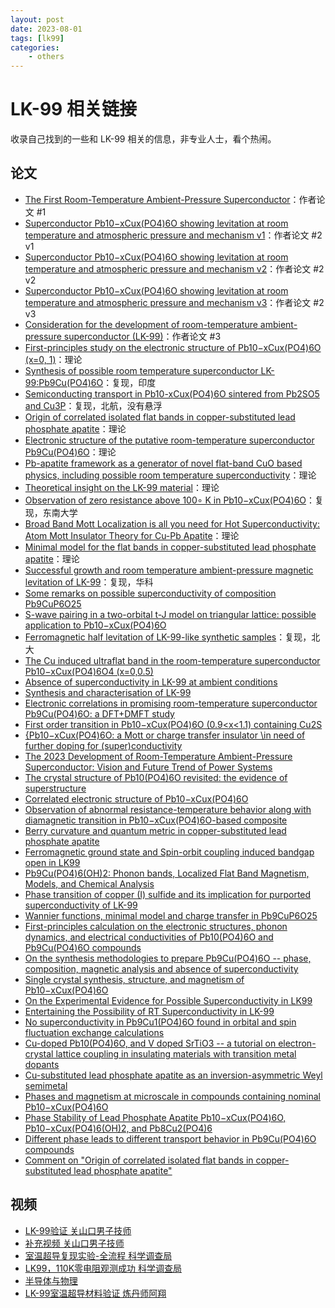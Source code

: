 ```yaml
---
layout: post
date: 2023-08-01
tags: [lk99]
categories:
    - others
---
```


# LK-99 相关链接

收录自己找到的一些和 LK-99 相关的信息，非专业人士，看个热闹。

<!-- more -->

## 论文

- [The First Room-Temperature Ambient-Pressure Superconductor](https://arxiv.org/abs/2307.12008v1)：作者论文 #1
- [Superconductor Pb10−xCux(PO4)6O showing levitation at room temperature and atmospheric pressure and mechanism v1](https://arxiv.org/abs/2307.12037v1)：作者论文 #2 v1
- [Superconductor Pb10−xCux(PO4)6O showing levitation at room temperature and atmospheric pressure and mechanism v2](https://arxiv.org/abs/2307.12037v2)：作者论文 #2 v2
- [Superconductor Pb10−xCux(PO4)6O showing levitation at room temperature and atmospheric pressure and mechanism v3](https://arxiv.org/abs/2307.12037v3)：作者论文 #2 v3
- [Consideration for the development of room-temperature ambient-pressure superconductor (LK-99)](http://journal.kci.go.kr/jkcgct/archive/articleView?artiId=ART002955269)：作者论文 #3
- [First-principles study on the electronic structure of Pb10−xCux(PO4)6O (x=0, 1)](https://arxiv.org/abs/2307.16040v1)：理论
- [Synthesis of possible room temperature superconductor LK-99:Pb9Cu(PO4)6O](https://arxiv.org/abs/2307.16402v1)：复现，印度
- [Semiconducting transport in Pb10-xCux(PO4)6O sintered from Pb2SO5 and Cu3P](https://arxiv.org/abs/2307.16802v1)：复现，北航，没有悬浮
- [Origin of correlated isolated flat bands in copper-substituted lead phosphate apatite](https://arxiv.org/abs/2307.16892v1)：理论
- [Electronic structure of the putative room-temperature superconductor Pb9Cu(PO4)6O](https://arxiv.org/abs/2308.00676v1)：理论
- [Pb-apatite framework as a generator of novel flat-band CuO based physics, including possible room temperature superconductivity](https://arxiv.org/abs/2308.00698v1)：理论
- [Theoretical insight on the LK-99 material](https://arxiv.org/abs/2308.01135v1)：理论
- [Observation of zero resistance above 100∘ K in Pb10−xCux(PO4)6O](https://arxiv.org/abs/2308.01192v1)：复现，东南大学
- [Broad Band Mott Localization is all you need for Hot Superconductivity: Atom Mott Insulator Theory for Cu-Pb Apatite](https://arxiv.org/abs/2308.01307v1)：理论
- [Minimal model for the flat bands in copper-substituted lead phosphate apatite](https://arxiv.org/abs/2308.01315v1)：理论
- [Successful growth and room temperature ambient-pressure magnetic levitation of LK-99](https://arxiv.org/abs/2308.01516v1)：复现，华科
- [Some remarks on possible superconductivity of composition Pb9CuP6O25](https://arxiv.org/abs/2308.01723v1)
- [S-wave pairing in a two-orbital t-J model on triangular lattice: possible application to Pb10−xCux(PO4)6O](https://arxiv.org/abs/2308.02469v1)
- [Ferromagnetic half levitation of LK-99-like synthetic samples](https://arxiv.org/abs/2308.03110v1)：复现，北大
- [The Cu induced ultraflat band in the room-temperature superconductor Pb10−xCux(PO4)6O4 (x=0,0.5)](https://arxiv.org/abs/2308.03218v1)
- [Absence of superconductivity in LK-99 at ambient conditions](https://arxiv.org/abs/2308.03544v1)
- [Synthesis and characterisation of LK-99](https://arxiv.org/abs/2308.03823v1)
- [Electronic correlations in promising room-temperature superconductor Pb9Cu(PO4)6O: a DFT+DMFT study](https://arxiv.org/abs/2308.04301v1)
- [First order transition in Pb10−xCux(PO4)6O (0.9<x<1.1) containing Cu2S](https://arxiv.org/abs/2308.04353v1)
- [{Pb10−xCux(PO4)6O: a Mott or charge transfer insulator \\in need of further doping for (super)conductivity](https://arxiv.org/abs/2308.04427v1)
- [The 2023 Development of Room-Temperature Ambient-Pressure Superconductor: Vision and Future Trend of Power Systems](https://arxiv.org/abs/2308.04461)
- [The crystal structure of Pb10(PO4)6O revisited: the evidence of superstructure](https://arxiv.org/abs/2308.04915v1)
- [Correlated electronic structure of Pb10−xCux(PO4)6O](https://arxiv.org/abs/2308.04976v1)
- [Observation of abnormal resistance-temperature behavior along with diamagnetic transition in Pb10−xCux(PO4)6O-based composite](https://arxiv.org/abs/2308.05001v1)
- [Berry curvature and quantum metric in copper-substituted lead phosphate apatite](https://arxiv.org/abs/2308.05124v1)
- [Ferromagnetic ground state and Spin-orbit coupling induced bandgap open in LK99](https://arxiv.org/abs/2308.05134)
- [Pb9Cu(PO4)6(OH)2: Phonon bands, Localized Flat Band Magnetism, Models, and Chemical Analysis](https://arxiv.org/abs/2308.05143v1)
- [Phase transition of copper (I) sulfide and its implication for purported superconductivity of LK-99](https://arxiv.org/abs/2308.05222v1)
- [Wannier functions, minimal model and charge transfer in Pb9CuP6O25](https://arxiv.org/abs/2308.05528v1)
- [First-principles calculation on the electronic structures, phonon dynamics, and electrical conductivities of Pb10(PO4)6O and Pb9Cu(PO4)6O compounds](https://arxiv.org/abs/2308.05618)
- [On the synthesis methodologies to prepare Pb9Cu(PO4)6O -- phase, composition, magnetic analysis and absence of superconductivity](https://arxiv.org/abs/2308.05776)
- [Single crystal synthesis, structure, and magnetism of Pb10−xCux(PO4)6O](https://arxiv.org/abs/2308.06256)
- [On the Experimental Evidence for Possible Superconductivity in LK99](https://arxiv.org/abs/2308.06589)
- [Entertaining the Possibility of RT Superconductivity in LK-99](https://arxiv.org/abs/2308.06684)
- [No superconductivity in Pb9Cu1(PO4)6O found in orbital and spin fluctuation exchange calculations](https://arxiv.org/abs/2308.07261)
- [Cu-doped Pb10(PO4)6O, and V doped SrTiO3 -- a tutorial on electron-crystal lattice coupling in insulating materials with transition metal dopants](https://arxiv.org/abs/2308.07295)
- [Cu-substituted lead phosphate apatite as an inversion-asymmetric Weyl semimetal](https://arxiv.org/abs/2308.07408)
- [Phases and magnetism at microscale in compounds containing nominal Pb10−xCux(PO4)6O](https://arxiv.org/abs/2308.07800)
- [Phase Stability of Lead Phosphate Apatite Pb10−xCux(PO4)6O, Pb10−xCux(PO4)6(OH)2, and Pb8Cu2(PO4)6](https://arxiv.org/abs/2308.07941)
- [Different phase leads to different transport behavior in Pb9Cu(PO4)6O compounds](https://arxiv.org/abs/2308.08454)
- [Comment on "Origin of correlated isolated flat bands in copper-substituted lead phosphate apatite"](https://arxiv.org/abs/2308.08458)

## 视频

- [LK-99验证 关山口男子技师](https://www.bilibili.com/video/BV14p4y1V7kS/)
- [补充视频 关山口男子技师](https://www.bilibili.com/video/BV13k4y1G7i1/)
- [室温超导复现实验-全流程 科学调查局](https://www.bilibili.com/video/BV1yj41167Xd/)
- [LK99，110K零电阻观测成功 科学调查局](https://www.bilibili.com/video/BV1pM4y1p7u5/?p=1)
- [半导体与物理](https://www.zhihu.com/question/613850973/answer/3136586869)
- [LK-99室温超导材料验证 炼丹师阿翔](https://www.bilibili.com/video/BV1sM4y1H7MX/)

